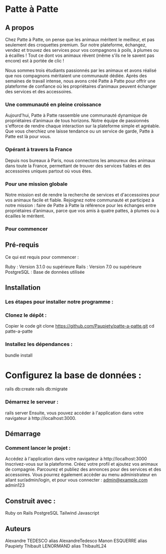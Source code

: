 # Patte à Patte

## A propos

Chez Patte à Patte, on pense que les animaux méritent le meilleur, et pas seulement des croquettes premium. Sur notre plateforme, échangez, vendez et trouvez des services pour vos compagnons à poils, à plumes ou à écailles ! Tout ce dont vos animaux rêvent (même s'ils ne le savent pas encore) est à portée de clic !

Nous sommes trois étudiants passionnés par les animaux et avons réalisé que nos compagnons méritaient une communauté dédiée. Après des semaines de travail intense, nous avons créé Patte à Patte pour offrir une plateforme de confiance où les propriétaires d’animaux peuvent échanger des services et des accessoires.

### Une communauté en pleine croissance

Aujourd'hui, Patte à Patte rassemble une communauté dynamique de propriétaires d’animaux de tous horizons. Notre équipe de passionnés s'efforce de rendre chaque interaction sur la plateforme simple et agréable. Que vous cherchiez une laisse tendance ou un service de garde, Patte à Patte est là pour vous.

### Opérant à travers la France

Depuis nos bureaux à Paris, nous connectons les amoureux des animaux dans toute la France, permettant de trouver des services fiables et des accessoires uniques partout où vous êtes.

### Pour une mission globale

Notre mission est de rendre la recherche de services et d'accessoires pour vos animaux facile et fiable. Rejoignez notre communauté et participez à notre mission : faire de Patte à Patte la référence pour les échanges entre propriétaires d’animaux, parce que vos amis à quatre pattes, à plumes ou à écailles le méritent.

### Pour commencer

## Pré-requis

Ce qui est requis pour commencer :

Ruby : Version 3.1.0 ou supérieure
Rails : Version 7.0 ou supérieure
PostgreSQL : Base de données utilisée

## Installation

### Les étapes pour installer notre programme :

### Clonez le dépôt :

Copier le code
git clone https://github.com/Paupiety/patte-a-patte.git
cd patte-a-patte

### Installez les dépendances :

bundle install

# Configurez la base de données :

rails db:create
rails db:migrate

### Démarrez le serveur :

rails server
Ensuite, vous pouvez accéder à l'application dans votre navigateur à http://localhost:3000.

## Démarrage

### Comment lancer le projet :

Accédez à l'application dans votre navigateur à http://localhost:3000
Inscrivez-vous sur la plateforme.
Créez votre profil et ajoutez vos animaux de compagnie.
Parcourez et publiez des annonces pour des services et des accessoires.
Vous pourrez également accèder au menu administrateur en allant sur/admin/login, et pour vous connecter :
admin@example.com
admin123

## Construit avec :

Ruby on Rails 
PostgreSQL 
Tailwind 
Javascript

## Auteurs

Alexandre TEDESCO alias AlexandreTedesco
Manon ESQUERRE alias Paupiety
Thibault LENORMAND alias ThibaultL24


